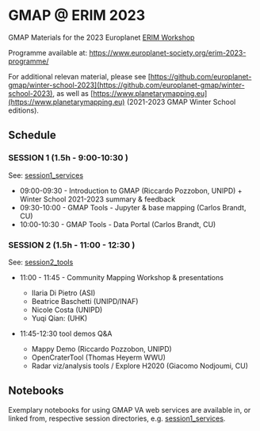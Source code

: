 # GMAP @ ERIM 2023

GMAP Materials for the 2023 Europlanet [ERIM Workshop](https://www.europlanet-society.org/erim2023/)

Programme available at: https://www.europlanet-society.org/erim-2023-programme/

For additional relevan material, please see [https://github.com/europlanet-gmap/winter-school-2023](https://github.com/europlanet-gmap/winter-school-2023), as well as [https://www.planetarymapping.eu](https://www.planetarymapping.eu) (2021-2023 GMAP Winter School editions).

## Schedule

### SESSION 1 (1.5h - 9:00-10:30 )

See: [session1_services](./session1_services/)

* 09:00-09:30 - Introduction to GMAP (Riccardo Pozzobon, UNIPD) + Winter School 2021-2023 summary & feedback
* 09:30-10:00 - GMAP Tools - Jupyter & base mapping (Carlos Brandt, CU)
* 10:00-10:30 - GMAP Tools - Data Portal (Carlos Brandt, CU)

### SESSION 2 (1.5h - 11:00 - 12:30 )

 See: [session2_tools](./session2_tools/)

* 11:00 - 11:45 - Community Mapping Workshop & presentations
  * Ilaria Di Pietro (ASI)
  * Beatrice Baschetti (UNIPD/INAF)
  * Nicole Costa (UNIPD)
  * Yuqi Qian: (UHK)

* 11:45-12:30 tool demos Q&A
  * Mappy Demo (Riccardo Pozzobon, UNIPD)
  * OpenCraterTool (Thomas Heyerm WWU)
  * Radar viz/analysis tools / Explore H2020 (Giacomo Nodjoumi, CU)

## Notebooks

Exemplary notebooks for using GMAP VA web services are available in, or linked from, respective session directories, e.g. [session1_services](./session1_services/).
